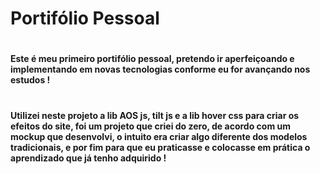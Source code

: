 # Portifólio Pessoal 

#

####  Este é meu primeiro portifólio pessoal, pretendo ir aperfeiçoando e implementando em novas tecnologias conforme eu for avançando nos estudos !

#

#### Utilizei neste projeto a lib AOS js, tilt js e a lib hover css para criar os efeitos do site, foi um projeto que criei do zero, de acordo com um mockup que desenvolvi, o intuito era criar algo diferente dos modelos tradicionais, e por fim para que eu praticasse e colocasse em prática o aprendizado que já tenho adquirido !


#






